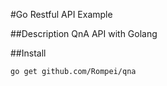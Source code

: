 #Go Restful API Example

##Description
QnA API with Golang

##Install

```
go get github.com/Rompei/qna
```
